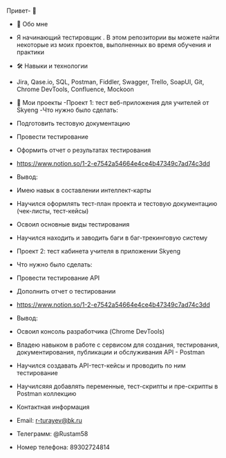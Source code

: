 Привет- 👋 
- 👀 Обо мне
- Я начинающий тестировщик . В этом репозитории вы можете найти некоторые из моих проектов, выполненных во время обучения и практики
- 🛠️ Навыки и технологии
- Jira, Qase.io, SQL, Postman, Fiddler, Swagger, Trello, SoapUI, Git, Chrome DevTools, Confluence, Mockoon
- 📝 Мои проекты
-Проект 1: тест веб-приложения для учителей от Skyeng
-Что нужно было сделать:

 - Подготовить тестовую документацию
 - Провести тестирование
 - Оформить отчет о результатах тестирования
 - https://www.notion.so/1-2-e7542a54664e4ce4b47349c7ad74c3dd
- Вывод:

 - Имею навык в составлении интеллект-карты
 - Научился оформлять тест-план проекта и тестовую документацию (чек-листы, тест-кейсы)
 - Освоил основные виды тестирования
 - Научился находить и заводить баги в баг-трекинговую систему
- Проект 2: тест кабинета учителя в приложении Skyeng
- Что нужно было сделать:

 - Провести тестирование API
 - Дополнить отчет о тестировании
- https://www.notion.so/1-2-e7542a54664e4ce4b47349c7ad74c3dd

- Вывод:

 - Освоил консоль разработчика (Chrome DevTools)
 - Владею навыком в работе с сервисом для создания, тестирования, документирования, публикации и обслуживания API - Postman
 - Научился создавать API-тест-кейсы и проводить по ним тестирование
 - Научилсяяя добавлять переменные, тест-скрипты и пре-скрипты в Postman коллекцию
 
 - Контактная информация
- Email: r-turayev@bk.ru
- Телеграмм: @Rustam58
- Номер телефона: 89302724814
